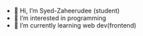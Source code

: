 - 👋 Hi, I’m Syed-Zaheerudee (student)
- 👀 I’m interested in programming
- 🌱 I’m currently learning web dev(frontend)

<!---
Syed-Zaheerudeen/Syed-Zaheerudeen is a ✨ special ✨ repository because its `README.md` (this file) appears on your GitHub profile.
You can click the Preview link to take a look at your changes.
--->
